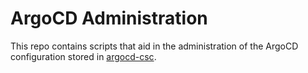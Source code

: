 # ArgoCD Administration

This repo contains scripts that aid in the administration of the ArgoCD
configuration stored in [argocd-csc](https://github.com/lsst-ts/argocd-csc).
